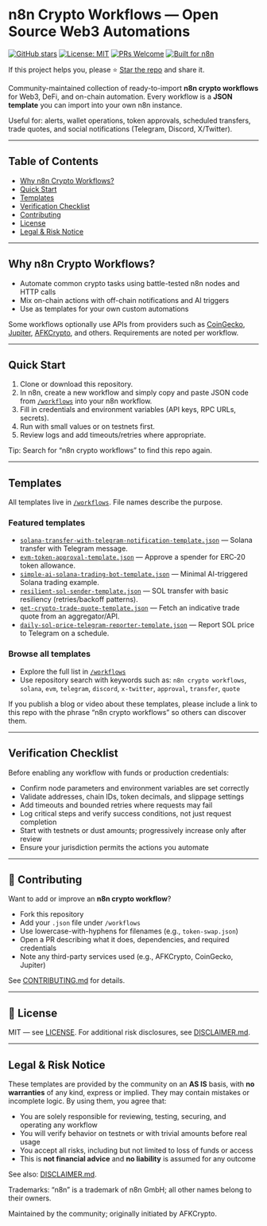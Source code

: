 # n8n Crypto Workflows — Open Source Web3 Automations

[![GitHub stars](https://img.shields.io/github/stars/bicced/n8n-crypto-workflows?style=social)](https://github.com/bicced/n8n-crypto-workflows)
[![License: MIT](https://img.shields.io/github/license/bicced/n8n-crypto-workflows)](./LICENSE)
[![PRs Welcome](https://img.shields.io/badge/PRs-welcome-brightgreen.svg)](./CONTRIBUTING.md)
[![Built for n8n](https://img.shields.io/badge/Built%20for-n8n-0a6cff?logo=n8n&logoColor=white)](https://n8n.io)

If this project helps you, please ⭐ [Star the repo](https://github.com/bicced/n8n-crypto-workflows) and share it.

Community-maintained collection of ready-to-import **n8n crypto workflows** for Web3, DeFi, and on-chain automation. Every workflow is a **JSON template** you can import into your own n8n instance.

Useful for: alerts, wallet operations, token approvals, scheduled transfers, trade quotes, and social notifications (Telegram, Discord, X/Twitter).

---

## Table of Contents
- [Why n8n Crypto Workflows?](#why-n8n-crypto-workflows)
- [Quick Start](#quick-start)
- [Templates](#templates)
- [Verification Checklist](#verification-checklist)
- [Contributing](#contributing)
- [License](#license)
- [Legal & Risk Notice](#legal--risk-notice)

---

## Why n8n Crypto Workflows?
- Automate common crypto tasks using battle-tested n8n nodes and HTTP calls
- Mix on-chain actions with off-chain notifications and AI triggers
- Use as templates for your own custom automations

Some workflows optionally use APIs from providers such as [CoinGecko](https://www.coingecko.com/), [Jupiter](https://jup.ag/), [AFKCrypto](https://www.afkcrypto.com), and others. Requirements are noted per workflow.

---

## Quick Start
1) Clone or download this repository.  
2) In n8n, create a new workflow and simply copy and paste JSON code from [`/workflows`](./workflows) into your n8n workflow.  
3) Fill in credentials and environment variables (API keys, RPC URLs, secrets).  
4) Run with small values or on testnets first.  
5) Review logs and add timeouts/retries where appropriate.

Tip: Search for “n8n crypto workflows” to find this repo again.

---

## Templates
All templates live in [`/workflows`](./workflows). File names describe the purpose.

### Featured templates
- [`solana-transfer-with-telegram-notification-template.json`](./workflows/solana-transfer-with-telegram-notification-template.json) — Solana transfer with Telegram message.
- [`evm-token-approval-template.json`](./workflows/evm-token-approval-template.json) — Approve a spender for ERC‑20 token allowance.
- [`simple-ai-solana-trading-bot-template.json`](./workflows/simple-ai-solana-trading-bot-template.json) — Minimal AI-triggered Solana trading example.
- [`resilient-sol-sender-template.json`](./workflows/resilient-sol-sender-template.json) — SOL transfer with basic resiliency (retries/backoff patterns).
- [`get-crypto-trade-quote-template.json`](./workflows/get-crypto-trade-quote-template.json) — Fetch an indicative trade quote from an aggregator/API.
- [`daily-sol-price-telegram-reporter-template.json`](./workflows/daily-sol-price-telegram-reporter-template.json) — Report SOL price to Telegram on a schedule.

### Browse all templates
- Explore the full list in [`/workflows`](./workflows)
- Use repository search with keywords such as: `n8n crypto workflows`, `solana`, `evm`, `telegram`, `discord`, `x-twitter`, `approval`, `transfer`, `quote`

If you publish a blog or video about these templates, please include a link to this repo with the phrase “n8n crypto workflows” so others can discover them.

---

## Verification Checklist
Before enabling any workflow with funds or production credentials:

- Confirm node parameters and environment variables are set correctly
- Validate addresses, chain IDs, token decimals, and slippage settings
- Add timeouts and bounded retries where requests may fail
- Log critical steps and verify success conditions, not just request completion
- Start with testnets or dust amounts; progressively increase only after review
- Ensure your jurisdiction permits the actions you automate

---

## 🤝 Contributing
Want to add or improve an **n8n crypto workflow**?

- Fork this repository
- Add your `.json` file under `/workflows`
- Use lowercase-with-hyphens for filenames (e.g., `token-swap.json`)
- Open a PR describing what it does, dependencies, and required credentials
- Note any third-party services used (e.g., AFKCrypto, CoinGecko, Jupiter)

See [CONTRIBUTING.md](./CONTRIBUTING.md) for details.

---

## 📜 License
MIT — see [LICENSE](./LICENSE). For additional risk disclosures, see [DISCLAIMER.md](./DISCLAIMER.md).

---

## Legal & Risk Notice
These templates are provided by the community on an **AS IS** basis, with **no warranties** of any kind, express or implied. They may contain mistakes or incomplete logic. By using them, you agree that:

- You are solely responsible for reviewing, testing, securing, and operating any workflow
- You will verify behavior on testnets or with trivial amounts before real usage
- You accept all risks, including but not limited to loss of funds or access
- This is **not financial advice** and **no liability** is assumed for any outcome

See also: [DISCLAIMER.md](./DISCLAIMER.md).

Trademarks: “n8n” is a trademark of n8n GmbH; all other names belong to their owners.

Maintained by the community; originally initiated by AFKCrypto.

<!-- SEO: n8n crypto workflows, n8n crypto automation, n8n web3 workflows, n8n DeFi templates, n8n solana, n8n ethereum, n8n wallet automations, n8n crypto AI trading bot -->
